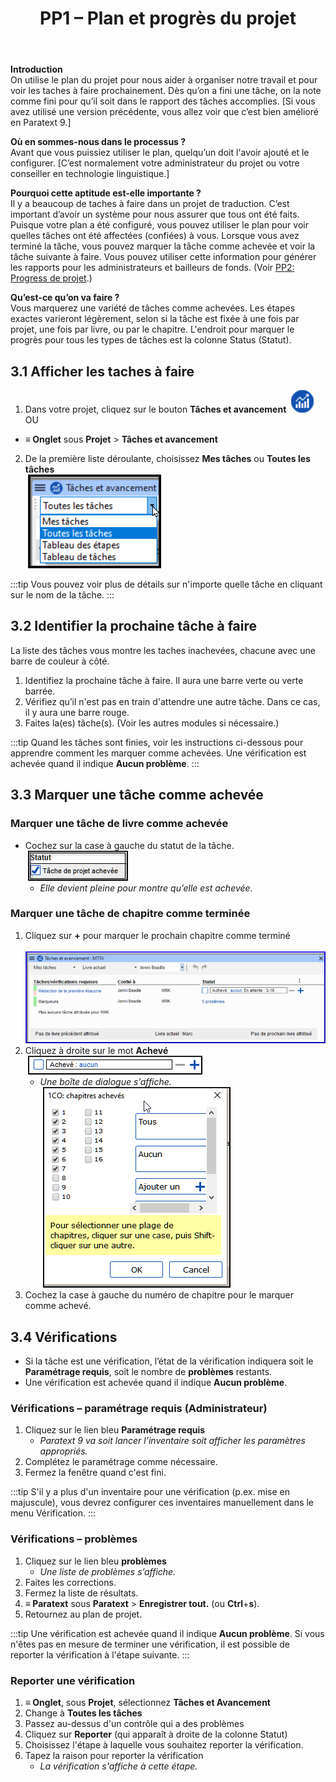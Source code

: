 ﻿---
title: 3. PP1 – Plan et progrès du projet
---
**Introduction**  
On utilise le plan du projet pour nous aider à organiser notre travail et pour voir les taches à faire prochainement. Dès qu’on a fini une tâche, on la note comme fini pour qu’il soit dans le rapport des tâches accomplies. [Si vous avez utilisé une version précédente, vous allez voir que c’est bien amélioré en Paratext 9.]

**Où en sommes-nous dans le processus ?**  
Avant que vous puissiez utiliser le plan, quelqu’un doit l'avoir ajouté et le configurer. [C’est normalement votre administrateur du projet ou votre conseiller en technologie linguistique.]

**Pourquoi cette aptitude est-elle importante ?**  
Il y a beaucoup de taches à faire dans un projet de traduction. C’est important d’avoir un système pour nous assurer que tous ont été faits. Puisque votre plan a été configuré, vous pouvez utiliser le plan pour voir quelles tâches ont été affectées (confiées) à vous. Lorsque vous avez terminé la tâche, vous pouvez marquer la tâche comme achevée et voir la tâche suivante à faire. Vous pouvez utiliser cette information pour générer les rapports pour les administrateurs et bailleurs de fonds. (Voir [PP2: Progress de projet](6.PP2.md).)

**Qu’est-ce qu’on va faire ?**  
Vous marquerez une variété de tâches comme achevées. Les étapes exactes varieront légèrement, selon si la tâche est fixée à une fois par projet, une fois par livre, ou par le chapitre. L'endroit pour marquer le progrès pour tous les types de tâches est la colonne Status (Statut).

## 3.1 Afficher les taches à faire
1.  Dans votre projet, cliquez sur le bouton **Tâches et avancement**  ![](../media/03751d97bff94e04afee1ef9c87c4d22.png)  
    OU  
-  **≡ Onglet** sous **Projet** \> **Tâches et avancement**
2.  De la première liste déroulante, choisissez **Mes tâches** ou **Toutes les tâches**  
    ![](../media/124a913190ec764456633bce116c5da8.png)  

:::tip
Vous pouvez voir plus de détails sur n'importe quelle tâche en cliquant sur le nom de la tâche.
:::

## 3.2 Identifier la prochaine tâche à faire

La liste des tâches vous montre les taches inachevées, chacune avec une barre de couleur à côté.

1.  Identifiez la prochaine tâche à faire. Il aura une barre verte ou verte barrée.
1.  Vérifiez qu’il n'est pas en train d'attendre une autre tâche. Dans ce cas, il y aura une barre rouge.
1.  Faites la(es) tâche(s). (Voir les autres modules si nécessaire.)

:::tip
Quand les tâches sont finies, voir les instructions ci-dessous pour apprendre comment les marquer comme achevées. Une vérification est achevée quand il indique **Aucun problème**.
:::

## 3.3 Marquer une tâche comme achevée

### Marquer une tâche de livre comme achevée
-  Cochez sur la case à gauche du statut de la tâche.  
    ![](../media/d5478bc7bb71b0124bf473016b216d96.png)  
   -  *Elle devient pleine pour montre qu’elle est achevée.*

### Marquer une tâche de chapitre comme terminée
1.  Cliquez sur **+** pour marquer le prochain chapitre comme terminé  
    ![](../media/c7697487c90306b91b7587c3e2e0d298.png)
1.  Cliquez à droite sur le mot **Achevé**   
   ![](../media/1b9e545da333cf08d8fd54c687c37323.png)  
    -  *Une boîte de dialogue s’affiche.*  
    ![](../media/a90d5c91df8f093411fb565f52cd601e.png)
1.  Cochez la case à gauche du numéro de chapitre pour le marquer comme achevé.

## 3.4 Vérifications

-  Si la tâche est une vérification, l’état de la vérification indiquera soit le **Paramétrage requis**, soit le nombre de **problèmes** restants.
-  Une vérification est achevée quand il indique **Aucun problème**.

### Vérifications – paramétrage requis (Administrateur)
1.  Cliquez sur le lien bleu **Paramétrage requis**  
     -  *Paratext 9 va soit lancer l’inventaire soit afficher les paramètres appropriés.*
1.  Complétez le paramétrage comme nécessaire.
1.  Fermez la fenêtre quand c'est fini.

:::tip
S'il y a plus d'un inventaire pour une vérification (p.ex. mise en majuscule), vous devrez configurer ces inventaires manuellement dans le menu Vérification.
:::

### Vérifications – problèmes

1.  Cliquez sur le lien bleu **problèmes**  
     -  *Une liste de problèmes s’affiche.*
1.  Faites les corrections.
1.  Fermez la liste de résultats.
1.  **≡ Paratext** sous **Paratext** \> **Enregistrer tout.** (ou **Ctrl**+**s**).
1.  Retournez au plan de projet.

:::tip
Une vérification est achevée quand il indique **Aucun problème**. Si vous n'êtes pas en mesure de terminer une vérification, il est possible de reporter la vérification à l'étape suivante.
:::

### Reporter une vérification
1.  **≡ Onglet**, sous **Projet**, sélectionnez **Tâches et Avancement**
1.  Change à **Toutes les tâches**
1.  Passez au-dessus d'un contrôle qui a des problèmes
1.  Cliquez sur **Reporter** (qui apparaît à droite de la colonne Statut)
1.  Choisissez l'étape à laquelle vous souhaitez reporter la vérification.
1.  Tapez la raison pour reporter la vérification  
     -  *La vérification s'affiche à cette étape.*

